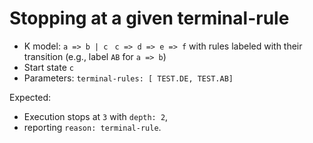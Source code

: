 # Stopping at a given terminal-rule

* K model: `a => b | c ` `c => d => e => f` with rules labeled with
  their transition (e.g., label `AB` for `a => b`)
* Start state `c`
* Parameters: `terminal-rules: [ TEST.DE, TEST.AB]`

Expected:
* Execution stops at `3` with `depth: 2`,
* reporting `reason: terminal-rule`.
